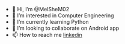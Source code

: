 - 👋 Hi, I’m @MelSheM02
- 👀 I’m interested in Computer Engineering
- 🌱 I’m currently learning Python
- 💞️ I’m looking to collaborate on Android app
- 📫 How to reach me [linkedin](linkedin.com)

<!---
MelSheM02/MelSheM02 is a ✨ special ✨ repository because its `README.md` (this file) appears on your GitHub profile.
You can click the Preview link to take a look at your changes.
--->
